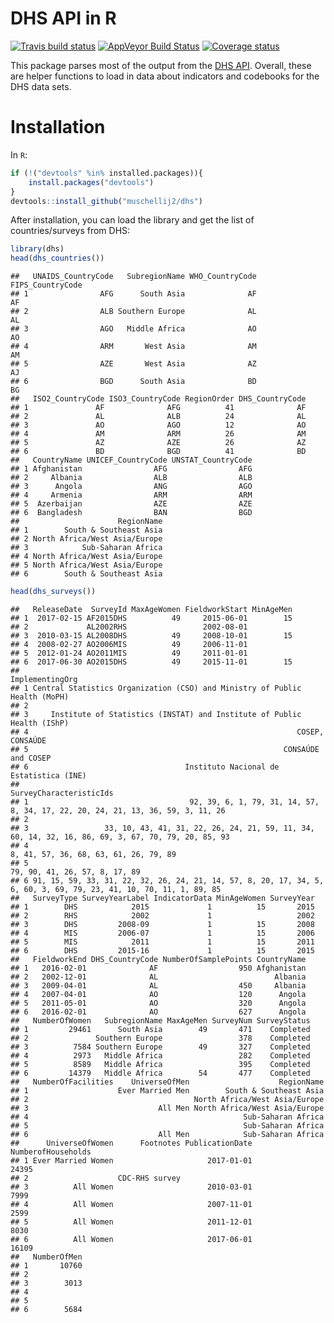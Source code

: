 
DHS API in R
============

[![Travis build status](https://travis-ci.org/muschellij2/dhs.svg?branch=master)](https://travis-ci.org/muschellij2/dhs) [![AppVeyor Build Status](https://ci.appveyor.com/api/projects/status/github/muschellij2/dhs?branch=master&svg=true)](https://ci.appveyor.com/project/muschellij2/dhs) [![Coverage status](https://coveralls.io/repos/github/muschellij2/dhs/badge.svg?branch=master)](https://coveralls.io/r/muschellij2/dhs?branch=master) <!-- README.md is generated from README.Rmd. Please edit that file -->

This package parses most of the output from the [DHS API](https://api.dhsprogram.com/#/index.html). Overall, these are helper functions to load in data about indicators and codebooks for the DHS data sets.

Installation
============

In `R`:

``` r
if (!("devtools" %in% installed.packages)){
    install.packages("devtools")
}
devtools::install_github("muschellij2/dhs")
```

After installation, you can load the library and get the list of countries/surveys from DHS:

``` r
library(dhs)
head(dhs_countries())
```

    ##   UNAIDS_CountryCode   SubregionName WHO_CountryCode FIPS_CountryCode
    ## 1                AFG      South Asia              AF               AF
    ## 2                ALB Southern Europe              AL               AL
    ## 3                AGO   Middle Africa              AO               AO
    ## 4                ARM       West Asia              AM               AM
    ## 5                AZE       West Asia              AZ               AJ
    ## 6                BGD      South Asia              BD               BG
    ##   ISO2_CountryCode ISO3_CountryCode RegionOrder DHS_CountryCode
    ## 1               AF              AFG          41              AF
    ## 2               AL              ALB          24              AL
    ## 3               AO              AGO          12              AO
    ## 4               AM              ARM          26              AM
    ## 5               AZ              AZE          26              AZ
    ## 6               BD              BGD          41              BD
    ##   CountryName UNICEF_CountryCode UNSTAT_CountryCode
    ## 1 Afghanistan                AFG                AFG
    ## 2     Albania                ALB                ALB
    ## 3      Angola                ANG                AGO
    ## 4     Armenia                ARM                ARM
    ## 5  Azerbaijan                AZE                AZE
    ## 6  Bangladesh                BAN                BGD
    ##                      RegionName
    ## 1        South & Southeast Asia
    ## 2 North Africa/West Asia/Europe
    ## 3            Sub-Saharan Africa
    ## 4 North Africa/West Asia/Europe
    ## 5 North Africa/West Asia/Europe
    ## 6        South & Southeast Asia

``` r
head(dhs_surveys())
```

    ##   ReleaseDate  SurveyId MaxAgeWomen FieldworkStart MinAgeMen
    ## 1  2017-02-15 AF2015DHS          49     2015-06-01        15
    ## 2             AL2002RHS                 2002-08-01          
    ## 3  2010-03-15 AL2008DHS          49     2008-10-01        15
    ## 4  2008-02-27 AO2006MIS          49     2006-11-01          
    ## 5  2012-01-24 AO2011MIS          49     2011-01-01          
    ## 6  2017-06-30 AO2015DHS          49     2015-11-01        15
    ##                                                              ImplementingOrg
    ## 1 Central Statistics Organization (CSO) and Ministry of Public Health (MoPH)
    ## 2                                                                           
    ## 3     Institute of Statistics (INSTAT) and Institute of Public Health (IShP)
    ## 4                                                            COSEP, CONSAÚDE
    ## 5                                                         CONSAÚDE and COSEP
    ## 6                                   Instituto Nacional de Estatistica (INE) 
    ##                                                                                             SurveyCharacteristicIds
    ## 1                                    92, 39, 6, 1, 79, 31, 14, 57, 8, 34, 17, 22, 20, 24, 21, 13, 36, 59, 3, 11, 26
    ## 2                                                                                                                  
    ## 3                 33, 10, 43, 41, 31, 22, 26, 24, 21, 59, 11, 34, 60, 14, 32, 16, 86, 69, 3, 67, 70, 79, 20, 85, 93
    ## 4                                                                             8, 41, 57, 36, 68, 63, 61, 26, 79, 89
    ## 5                                                                                     79, 90, 41, 26, 57, 8, 17, 89
    ## 6 91, 15, 59, 33, 31, 22, 32, 26, 24, 21, 14, 57, 8, 20, 17, 34, 5, 6, 60, 3, 69, 79, 23, 41, 10, 70, 11, 1, 89, 85
    ##   SurveyType SurveyYearLabel IndicatorData MinAgeWomen SurveyYear
    ## 1        DHS            2015             1          15       2015
    ## 2        RHS            2002             1                   2002
    ## 3        DHS         2008-09             1          15       2008
    ## 4        MIS         2006-07             1          15       2006
    ## 5        MIS            2011             1          15       2011
    ## 6        DHS         2015-16             1          15       2015
    ##   FieldworkEnd DHS_CountryCode NumberOfSamplePoints CountryName
    ## 1   2016-02-01              AF                  950 Afghanistan
    ## 2   2002-12-01              AL                          Albania
    ## 3   2009-04-01              AL                  450     Albania
    ## 4   2007-04-01              AO                  120      Angola
    ## 5   2011-05-01              AO                  320      Angola
    ## 6   2016-02-01              AO                  627      Angola
    ##   NumberOfWomen   SubregionName MaxAgeMen SurveyNum SurveyStatus
    ## 1         29461      South Asia        49       471    Completed
    ## 2               Southern Europe                 378    Completed
    ## 3          7584 Southern Europe        49       327    Completed
    ## 4          2973   Middle Africa                 282    Completed
    ## 5          8589   Middle Africa                 395    Completed
    ## 6         14379   Middle Africa        54       477    Completed
    ##   NumberOfFacilities    UniverseOfMen                    RegionName
    ## 1                    Ever Married Men        South & Southeast Asia
    ## 2                                     North Africa/West Asia/Europe
    ## 3                             All Men North Africa/West Asia/Europe
    ## 4                                                Sub-Saharan Africa
    ## 5                                                Sub-Saharan Africa
    ## 6                             All Men            Sub-Saharan Africa
    ##      UniverseOfWomen      Footnotes PublicationDate NumberofHouseholds
    ## 1 Ever Married Women                     2017-01-01              24395
    ## 2                    CDC-RHS survey                                   
    ## 3          All Women                     2010-03-01               7999
    ## 4          All Women                     2007-11-01               2599
    ## 5          All Women                     2011-12-01               8030
    ## 6          All Women                     2017-06-01              16109
    ##   NumberOfMen
    ## 1       10760
    ## 2            
    ## 3        3013
    ## 4            
    ## 5            
    ## 6        5684
